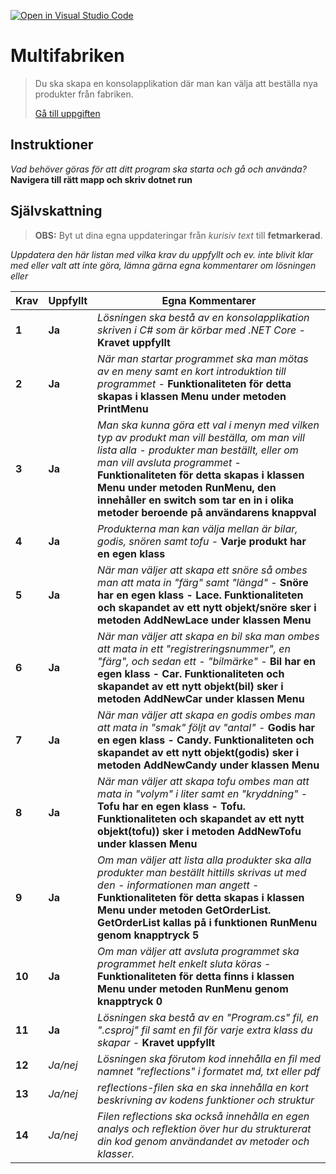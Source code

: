 [![Open in Visual Studio Code](https://classroom.github.com/assets/open-in-vscode-f059dc9a6f8d3a56e377f745f24479a46679e63a5d9fe6f495e02850cd0d8118.svg)](https://classroom.github.com/online_ide?assignment_repo_id=6312085&assignment_repo_type=AssignmentRepo)
# Multifabriken

>Du ska skapa en konsolapplikation där man kan välja att beställa nya produkter från fabriken.
>
>[Gå till uppgiften](https://ju.instructure.com/courses/5951/assignments/22265)

## Instruktioner

*Vad behöver göras för att ditt program ska starta och gå och använda?*
**Navigera till rätt mapp och skriv dotnet run**

## Självskattning
>**OBS:** Byt ut dina egna uppdateringar från *kurisiv text* till **fetmarkerad**.

*Uppdatera den här listan med vilka krav du uppfyllt och ev. inte blivit klar med eller valt att inte göra, lämna gärna egna kommentarer om lösningen eller*


 |Krav|Uppfyllt|Egna Kommentarer|
 |---|---|---|
|**1**  |**Ja**| *Lösningen ska bestå av en konsolapplikation skriven i C# som är körbar med .NET Core* - **Kravet uppfyllt**|
|**2**  |**Ja**| *När man startar programmet ska man mötas av en meny samt en kort introduktion till programmet* - **Funktionaliteten för detta skapas i klassen Menu under metoden PrintMenu**|
|**3**  |**Ja**| *Man ska kunna göra ett val i menyn med vilken typ av produkt man vill beställa, om man vill lista alla  - produkter man beställt, eller om man vill avsluta programmet* - **Funktionaliteten för detta skapas i klassen Menu under metoden RunMenu, den innehåller en switch som tar en in i olika metoder beroende på användarens knappval**|
|**4**  |**Ja**| *Produkterna man kan välja mellan är bilar, godis, snören samt tofu* - **Varje produkt har en egen klass**|
|**5**  |**Ja**| *När man väljer att skapa ett snöre så ombes man att mata in "färg" samt "längd"* - **Snöre har en egen klass - Lace. Funktionaliteten och skapandet av ett nytt objekt/snöre sker i metoden AddNewLace under klassen Menu**|
|**6**  |**Ja**| *När man väljer att skapa en bil ska man ombes att mata in ett "registreringsnummer", en "färg", och sedan ett  - "bilmärke"* - **Bil har en egen klass - Car. Funktionaliteten och skapandet av ett nytt objekt(bil) sker i metoden AddNewCar under klassen Menu**|
|**7**  |**Ja**| *När man väljer att skapa en godis ombes man att mata in "smak" följt av "antal"* - **Godis har en egen klass - Candy. Funktionaliteten och skapandet av ett nytt objekt(godis) sker i metoden AddNewCandy under klassen Menu**|
|**8**  |**Ja**| *När man väljer att skapa tofu ombes man att mata in "volym" i liter samt en "kryddning"*  - **Tofu har en egen klass - Tofu. Funktionaliteten och skapandet av ett nytt objekt(tofu)) sker i metoden AddNewTofu under klassen Menu**|
|**9**  |**Ja**| *Om man väljer att lista alla produkter ska alla produkter man beställt hittills skrivas ut med den  - informationen man angett* - **Funktionaliteten för detta skapas i klassen Menu under metoden GetOrderList. GetOrderList kallas på i funktionen RunMenu genom knapptryck 5**|
|**10** |**Ja**| *Om man väljer att avsluta programmet ska programmet helt enkelt sluta köras* - **Funktionaliteten för detta finns i klassen Menu under metoden RunMenu genom knapptryck 0**|
|**11** |**Ja**| *Lösningen ska bestå av en "Program.cs" fil, en ".csproj" fil samt en fil för varje extra klass du skapar* - **Kravet uppfyllt**|
|**12** |*Ja/nej*| *Lösningen ska förutom kod innehålla en fil med namnet "reflections" i formatet md, txt eller pdf*|
|**13** |*Ja/nej*| *reflections-filen ska en ska innehålla en kort beskrivning av kodens funktioner och struktur*|
|**14** |*Ja/nej*| *Filen reflections ska också innehålla en egen analys och reflektion över hur du strukturerat din kod genom användandet av metoder och klasser.*|
